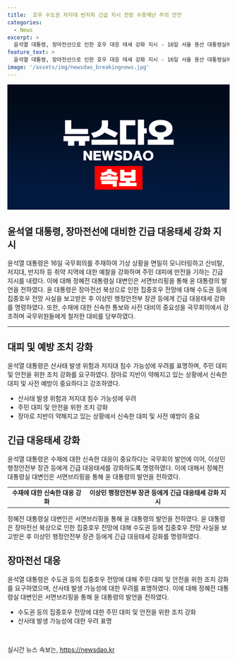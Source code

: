 ```yaml
---
title:  호우 수도권 저지대 반지하 긴급 지시 전망 수용재난 주의 안전
categories:
  - News
excerpt: >
  윤석열 대통령, 장마전선으로 인한 호우 대응 태세 강화 지시 - 16일 서울 용산 대통령실에서 국무회의를 주재한 윤 대통령은 산사태 등 장마로 발생 가능한 재해에 대비해 긴급 대응태세를 강화하고 주민 대피에 만전을 기하라고 지시했다. 또한, 수도권 등 집중호우 전망에 따라 안전 대비가 필요하며, 국무위원들에게 신속한 통보와 사전 대비가 중요하다고 강조했다.
feature_text: >
  윤석열 대통령, 장마전선으로 인한 호우 대응 태세 강화 지시 - 16일 서울 용산 대통령실에서 국무회의를 주재한 윤 대통령은 산사태 등 장마로 발생 가능한 재해에 대비해 긴급 대응태세를 강화하고 주민 대피에 만전을 기하라고 지시했다. 또한, 수도권 등 집중호우 전망에 따라 안전 대비가 필요하며, 국무위원들에게 신속한 통보와 사전 대비가 중요하다고 강조했다.
image: '/assets/img/newsdao_breakingnews.jpg'
---
```


<p><img src="/assets/img/newsdao_breakingnews.jpg" alt="implanttips 속보" /></p>

<h2>윤석열 대통령, 장마전선에 대비한 긴급 대응태세 강화 지시</h2>

<p data-ke-size="size16">윤석열 대통령은 16일 국무회의를 주재하여 기상 상황을 면밀히 모니터링하고 산비탈, 저지대, 반지하 등 취약 지역에 대한 예찰을 강화하며 주민 대피에 만전을 기하는 긴급 지시를 내렸다. 이에 대해 정혜전 대통령실 대변인은 서면브리핑을 통해 윤 대통령의 발언을 전하였다. 윤 대통령은 장마전선 북상으로 인한 집중호우 전망에 대해 수도권 등에 집중호우 전망 사실을 보고받은 후 이상민 행정안전부 장관 등에게 긴급 대응태세 강화를 명령하였다. 또한, 수재에 대한 신속한 통보와 사전 대비의 중요성을 국무회의에서 강조하며 국무위원들에게 철저한 대비를 당부하였다.</p>

<hr> 

<h2 data-ke-size="size26">대피 및 예방 조치 강화</h2>

<p data-ke-size="size16">윤석열 대통령은 산사태 발생 위험과 저지대 침수 가능성에 우려를 표명하며, 주민 대피 및 안전을 위한 조치 강화를 요구하였다. 장마로 지반이 약해지고 있는 상황에서 신속한 대피 및 사전 예방이 중요하다고 강조하였다.</p>

<ul>
  <li>산사태 발생 위험과 저지대 침수 가능성에 우려</li>
  <li>주민 대피 및 안전을 위한 조치 강화</li>
  <li>장마로 지반이 약해지고 있는 상황에서 신속한 대피 및 사전 예방이 중요</li>
</ul>

<h2 data-ke-size="size26">긴급 대응태세 강화</h2>

<p data-ke-size="size16">윤석열 대통령은 수재에 대한 신속한 대응이 중요하다는 국무회의 발언에 이어, 이상민 행정안전부 장관 등에게 긴급 대응태세를 강화하도록 명령하였다. 이에 대해서 정혜전 대통령실 대변인은 서면브리핑을 통해 윤 대통령의 발언을 전하였다.</p>

<table>
  <tr>
    <td style="text-align: center; height: 17px;"><b>수재에 대한 신속한 대응 강화</b></td>
    <td style="text-align: center; height: 17px;"><b>이상민 행정안전부 장관 등에게 긴급 대응태세 강화 지시</b></td>
  </tr>
</table>

<p data-ke-size="size16">정혜전 대통령실 대변인은 서면브리핑을 통해 윤 대통령의 발언을 전하였다. 윤 대통령은 장마전선 북상으로 인한 집중호우 전망에 대해 수도권 등에 집중호우 전망 사실을 보고받은 후 이상민 행정안전부 장관 등에게 긴급 대응태세 강화를 명령하였다.</p>

<h2 data-ke-size="size26">장마전선 대응</h2>

<p data-ke-size="size16">윤석열 대통령은 수도권 등의 집중호우 전망에 대해 주민 대피 및 안전을 위한 조치 강화를 요구하였으며, 산사태 발생 가능성에 대한 우려를 표명하였다. 이에 대해 정혜전 대통령실 대변인은 서면브리핑을 통해 윤 대통령의 발언을 전하였다.</p>

<ul>
  <li>수도권 등의 집중호우 전망에 대한 주민 대피 및 안전을 위한 조치 강화</li>
  <li>산사태 발생 가능성에 대한 우려 표명</li>
</ul>

<p data-ke-size="size16">&nbsp;</p>
실시간 뉴스 속보는, <a href="https://newsdao.kr" rel="dofollow">https://newsdao.kr</a>


